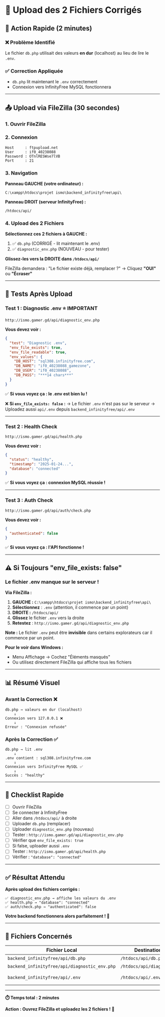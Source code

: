 # 🔧 Upload des 2 Fichiers Corrigés

## 🎯 Action Rapide (2 minutes)

### ❌ Problème Identifié
Le fichier `db.php` utilisait des valeurs **en dur** (localhost) au lieu de lire le `.env`.

### ✅ Correction Appliquée
- `db.php` lit maintenant le `.env` correctement
- Connexion vers InfinityFree MySQL fonctionnera

---

## 📤 Upload via FileZilla (30 secondes)

### 1. Ouvrir FileZilla

### 2. Connexion
```
Host     : ftpupload.net
User     : if0_40238088
Password : OTnlRESWse7lVB
Port     : 21
```

### 3. Navigation
**Panneau GAUCHE (votre ordinateur) :**
```
C:\xampp\htdocs\projet ismo\backend_infinityfree\api\
```

**Panneau DROIT (serveur InfinityFree) :**
```
/htdocs/api/
```

### 4. Upload des 2 Fichiers

**Sélectionnez ces 2 fichiers à GAUCHE :**
1. ✅ `db.php` (CORRIGÉ - lit maintenant le .env)
2. ✅ `diagnostic_env.php` (NOUVEAU - pour tester)

**Glissez-les vers la DROITE dans `/htdocs/api/`**

FileZilla demandera : "Le fichier existe déjà, remplacer ?"
→ Cliquez **"OUI"** ou **"Écraser"**

---

## 🧪 Tests Après Upload

### Test 1 : Diagnostic .env ⭐ IMPORTANT
```
http://ismo.gamer.gd/api/diagnostic_env.php
```

**Vous devez voir :**
```json
{
  "test": "Diagnostic .env",
  "env_file_exists": true,
  "env_file_readable": true,
  "env_values": {
    "DB_HOST": "sql308.infinityfree.com",
    "DB_NAME": "if0_40238088_gamezone",
    "DB_USER": "if0_40238088",
    "DB_PASS": "***14 chars***"
  }
}
```

✅ **Si vous voyez ça : le .env est bien lu !**

❌ **Si `env_file_exists: false` :**
→ Le fichier `.env` n'est pas sur le serveur
→ Uploadez aussi `api/.env` depuis `backend_infinityfree/api/.env`

---

### Test 2 : Health Check
```
http://ismo.gamer.gd/api/health.php
```

**Vous devez voir :**
```json
{
  "status": "healthy",
  "timestamp": "2025-01-24...",
  "database": "connected"
}
```

✅ **Si vous voyez ça : connexion MySQL réussie !**

---

### Test 3 : Auth Check
```
http://ismo.gamer.gd/api/auth/check.php
```

**Vous devez voir :**
```json
{
  "authenticated": false
}
```

✅ **Si vous voyez ça : l'API fonctionne !**

---

## ⚠️ Si Toujours "env_file_exists: false"

### Le fichier .env manque sur le serveur !

**Via FileZilla :**

1. **GAUCHE :** `C:\xampp\htdocs\projet ismo\backend_infinityfree\api\`
2. **Sélectionnez** : `.env` (attention, il commence par un point)
3. **DROITE :** `/htdocs/api/`
4. **Glissez** le fichier `.env` vers la droite
5. **Retestez** : `http://ismo.gamer.gd/api/diagnostic_env.php`

**Note :** Le fichier `.env` peut être **invisible** dans certains explorateurs car il commence par un point.

**Pour le voir dans Windows :**
- Menu Affichage → Cochez "Éléments masqués"
- Ou utilisez directement FileZilla qui affiche tous les fichiers

---

## 📊 Résumé Visuel

### Avant la Correction ❌
```
db.php → valeurs en dur (localhost)
    ↓
Connexion vers 127.0.0.1 ❌
    ↓
Erreur : "Connexion refusée"
```

### Après la Correction ✅
```
db.php → lit .env
    ↓
.env contient : sql308.infinityfree.com
    ↓
Connexion vers InfinityFree MySQL ✅
    ↓
Succès : "healthy"
```

---

## 🎯 Checklist Rapide

- [ ] Ouvrir FileZilla
- [ ] Se connecter à InfinityFree
- [ ] Aller dans `/htdocs/api/` à droite
- [ ] Uploader `db.php` (remplacer)
- [ ] Uploader `diagnostic_env.php` (nouveau)
- [ ] Tester : `http://ismo.gamer.gd/api/diagnostic_env.php`
- [ ] Vérifier que `env_file_exists: true`
- [ ] Si false, uploader aussi `.env`
- [ ] Tester : `http://ismo.gamer.gd/api/health.php`
- [ ] Vérifier : `"database": "connected"`

---

## ✅ Résultat Attendu

**Après upload des fichiers corrigés :**

```
✅ diagnostic_env.php → affiche les valeurs du .env
✅ health.php → "database": "connected"  
✅ auth/check.php → "authenticated": false
```

**Votre backend fonctionnera alors parfaitement ! 🎉**

---

## 📄 Fichiers Concernés

| Fichier Local | Destination Serveur | Action |
|---------------|---------------------|--------|
| `backend_infinityfree/api/db.php` | `/htdocs/api/db.php` | Remplacer |
| `backend_infinityfree/api/diagnostic_env.php` | `/htdocs/api/diagnostic_env.php` | Nouveau |
| `backend_infinityfree/api/.env` | `/htdocs/api/.env` | Si manquant |

---

**⏱️ Temps total : 2 minutes**

**Action : Ouvrez FileZilla et uploadez les 2 fichiers ! 🚀**
